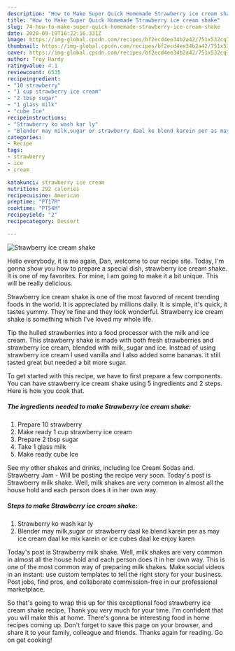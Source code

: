 ```yaml
---
description: "How to Make Super Quick Homemade Strawberry ice cream shake"
title: "How to Make Super Quick Homemade Strawberry ice cream shake"
slug: 74-how-to-make-super-quick-homemade-strawberry-ice-cream-shake
date: 2020-09-19T16:22:16.331Z
image: https://img-global.cpcdn.com/recipes/bf2ecd4ee34b2a42/751x532cq70/strawberry-ice-cream-shake-recipe-main-photo.jpg
thumbnail: https://img-global.cpcdn.com/recipes/bf2ecd4ee34b2a42/751x532cq70/strawberry-ice-cream-shake-recipe-main-photo.jpg
cover: https://img-global.cpcdn.com/recipes/bf2ecd4ee34b2a42/751x532cq70/strawberry-ice-cream-shake-recipe-main-photo.jpg
author: Troy Hardy
ratingvalue: 4.1
reviewcount: 6535
recipeingredient:
- "10 strawberry"
- "1 cup strawberry ice cream"
- "2 tbsp sugar"
- "1 glass milk"
- "cube Ice"
recipeinstructions:
- "Strawberry ko wash kar ly"
- "Blender may milk,sugar or strawberry daal ke blend karein per as may ice cream daal ke mix karein or ice cubes daal ke enjoy karen"
categories:
- Recipe
tags:
- strawberry
- ice
- cream

katakunci: strawberry ice cream 
nutrition: 292 calories
recipecuisine: American
preptime: "PT17M"
cooktime: "PT54M"
recipeyield: "2"
recipecategory: Dessert

---
```



![Strawberry ice cream shake](https://img-global.cpcdn.com/recipes/bf2ecd4ee34b2a42/751x532cq70/strawberry-ice-cream-shake-recipe-main-photo.jpg)

Hello everybody, it is me again, Dan, welcome to our recipe site. Today, I'm gonna show you how to prepare a special dish, strawberry ice cream shake. It is one of my favorites. For mine, I am going to make it a bit unique. This will be really delicious.

Strawberry ice cream shake is one of the most favored of recent trending foods in the world. It is appreciated by millions daily. It is simple, it's quick, it tastes yummy. They're fine and they look wonderful. Strawberry ice cream shake is something which I've loved my whole life.

Tip the hulled strawberries into a food processor with the milk and ice cream. This strawberry shake is made with both fresh strawberries and strawberry ice cream, blended with milk, sugar and ice. Instead of using strawberry ice cream I used vanilla and I also added some bananas. It still tasted great but needed a bit more sugar.


To get started with this recipe, we have to first prepare a few components. You can have strawberry ice cream shake using 5 ingredients and 2 steps. Here is how you cook that.

<!--inarticleads1-->

##### The ingredients needed to make Strawberry ice cream shake:

1. Prepare 10 strawberry
1. Make ready 1 cup strawberry ice cream
1. Prepare 2 tbsp sugar
1. Take 1 glass milk
1. Make ready cube Ice


See my other shakes and drinks, including Ice Cream Sodas and. Strawberry Jam - Will be posting the recipe very soon. Today&#39;s post is Strawberry milk shake. Well, milk shakes are very common in almost all the house hold and each person does it in her own way. 

<!--inarticleads2-->

##### Steps to make Strawberry ice cream shake:

1. Strawberry ko wash kar ly
1. Blender may milk,sugar or strawberry daal ke blend karein per as may ice cream daal ke mix karein or ice cubes daal ke enjoy karen


Today&#39;s post is Strawberry milk shake. Well, milk shakes are very common in almost all the house hold and each person does it in her own way. This is one of the most common way of preparing milk shakes. Make social videos in an instant: use custom templates to tell the right story for your business. Post jobs, find pros, and collaborate commission-free in our professional marketplace. 

So that's going to wrap this up for this exceptional food strawberry ice cream shake recipe. Thank you very much for your time. I'm confident that you will make this at home. There's gonna be interesting food in home recipes coming up. Don't forget to save this page on your browser, and share it to your family, colleague and friends. Thanks again for reading. Go on get cooking!

